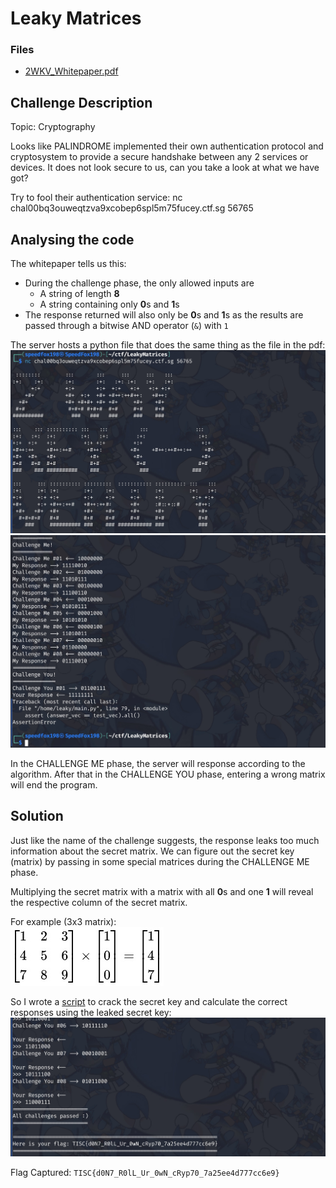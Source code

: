# Leaky Matrices

### Files

- [2WKV_Whitepaper.pdf](./2WKV_Whitepaper.pdf)

## Challenge Description

Topic: Cryptography

Looks like PALINDROME implemented their own authentication protocol and cryptosystem to provide a secure handshake between any 2 services or devices. It does not look secure to us, can you take a look at what we have got?

Try to fool their authentication service: nc chal00bq3ouweqtzva9xcobep6spl5m75fucey.ctf.sg 56765

## Analysing the code

The whitepaper tells us this:
- During the challenge phase, the only allowed inputs are
    - A string of length **8**
    - A string containing only **0**s and **1**s
- The response returned will also only be **0**s and **1**s as the results are passed through a bitwise AND operator (`&`) with `1`

The server hosts a python file that does the same thing as the file in the pdf:  
![screenshot1.jpg](assets/screenshot1.jpg)  
![screenshot2.jpg](assets/screenshot2.jpg)

In the CHALLENGE ME phase, the server will response according to the algorithm. After that in the CHALLENGE YOU phase, entering a wrong matrix will end the program.

## Solution

Just like the name of the challenge suggests, the response leaks too much information about the secret matrix. We can figure out the secret key (matrix) by passing in some special matrices during the CHALLENGE ME phase.

Multiplying the secret matrix with a matrix with all **0**s and one **1** will reveal the respective column of the secret matrix.

For example (3x3 matrix):  
![example_matrix.jpg](assets/example_matrix.jpg)

So I wrote a [script](script.py) to crack the secret key and calculate the correct responses using the leaked secret key:  
![screenshot3.jpg](assets/screenshot3.jpg)

Flag Captured: `TISC{d0N7_R0lL_Ur_0wN_cRyp70_7a25ee4d777cc6e9}`
